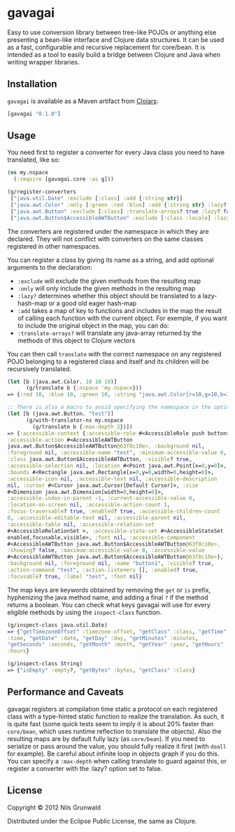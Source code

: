 # gavagai

Easy to use conversion library between tree-like POJOs or anything else presenting a bean-like interface and Clojure data structures. It can be used as a fast, configurable and recursive replacement for core/bean. It is intended as a tool to easily build a bridge between Clojure and Java when writing wrapper libraries.

## Installation

`gavagai` is available as a Maven artifact from
[Clojars](http://clojars.org/gavagai):

```clojure
[gavagai "0.1.0"]
```

## Usage

You need first to register a converter for every Java class you need to have translated, like so:
```clojure
(ns my.nspace
  (:require [gavagai.core :as g]))

(g/register-converters
 ["java.util.Date" :exclude [:class] :add {:string str}]
 ["java.awt.Color" :only [:green :red :blue] :add {:string str} :lazy? false]
 ["java.awt.Button" :exclude [:class] :translate-arrays? true :lazy? false]
 ["java.awt.Button$AccessibleAWTButton" :exclude [:class :locale] :lazy? false])
```

The converters are registered under the namespace in which they are declared. They will not conflict with converters on the same classes registered in other namespaces.

You can register a class by giving its name as a string, and add optional arguments to the declaration:
  - `:exclude` will exclude the given methods from the resulting map
  - `:only` will only include the given methods in the resulting map
  - `:lazy?` determines whether this object should be translated to a lazy-hash-map or a good old eager hash-map
  - `:add` takes a map of key to functions and includes in the map the result of calling each function with the current object. For exemple, if you want to include the original object in the map, you can do:
  - `:translate-arrays?` will translate any java-array returned by the methods of this object to Clojure vectors

You can then call `translate` with the correct namespace on any registered POJO belonging to a registered class and itself and its children will be recursively translated.

```clojure
(let [b (java.awt.Color. 10 10 10)]
      (g/translate b {:nspace 'my.nspace}))
=> {:red 10, :blue 10, :green 10, :string "java.awt.Color[r=10,g=10,b=10]"}

;; There is also a macro to avoid specifying the namespace in the options:
(let [b (java.awt.Button. "test")]
      (g/with-translator-ns my.nspace
        (g/translate b {:max-depth 2})])
=> {:accessible-context {:accessible-role #<AccessibleRole push button>,
:accessible-action #<AccessibleAWTButton
java.awt.Button$AccessibleAWTButton@63f8c10e>, :background nil,
:foreground nil, :accessible-name "test", :minimum-accessible-value 0,
:class java.awt.Button$AccessibleAWTButton, :visible? true,
:accessible-selection nil, :location #<Point java.awt.Point[x=0,y=0]>,
:bounds #<Rectangle java.awt.Rectangle[x=0,y=0,width=0,height=0]>,
:accessible-icon nil, :accessible-text nil, :accessible-description
nil, :cursor #<Cursor java.awt.Cursor[Default Cursor]>, :size
#<Dimension java.awt.Dimension[width=0,height=0]>,
:accessible-index-in-parent -1, :current-accessible-value 0,
:location-on-screen nil, :accessible-action-count 1,
:focus-traversable? true, :enabled? true, :accessible-children-count
0, :accessible-editable-text nil, :accessible-parent nil,
:accessible-table nil, :accessible-relation-set
#<AccessibleRelationSet >, :accessible-state-set #<AccessibleStateSet
enabled,focusable,visible>, :font nil, :accessible-component
#<AccessibleAWTButton java.awt.Button$AccessibleAWTButton@63f8c10e>,
:showing? false, :maximum-accessible-value 0, :accessible-value
#<AccessibleAWTButton java.awt.Button$AccessibleAWTButton@63f8c10e>},
:background nil, :foreground nil, :name "button1", :visible? true,
:action-command "test", :action-listeners [], :enabled? true,
:focusable? true, :label "test", :font nil}
```

 The map keys are keywords obtained by removing the `get` or `is` prefix, hyphenizing the java method name, and adding a final `?` if the method returns a boolean. You can check what keys gavagai will use for every eligible methods by using the `inspect-class` function.

```clojure
(g/inspect-class java.util.Date)
=> {"getTimezoneOffset" :timezone-offset, "getClass" :class, "getTime"
:time, "getDate" :date, "getDay" :day, "getMinutes" :minutes,
"getSeconds" :seconds, "getMonth" :month, "getYear" :year, "getHours"
:hours}

(g/inspect-class String)
=> {"isEmpty" :empty?, "getBytes" :bytes, "getClass" :class}
```

## Performance and Caveats

gavagai registers at compilation time static a protocol on each registered class with a type-hinted static function to realize the translation. As such, it is quite fast (some quick tests seem to imply it is about 20% faster than `core/bean`, which uses runtime reflection to translate the objects).
Also the resulting maps are by default fully lazy (as `core/bean`). If you need to serialize or pass around the value, you should fully realize it first (with `doall` for example). Be careful about infinite loop in objects graph if you do this. You can specify a `:max-depth` when calling translate to guard against this, or register a converter with the :lazy? option set to false.

## License

Copyright © 2012 Nils Grunwald

Distributed under the Eclipse Public License, the same as Clojure.
